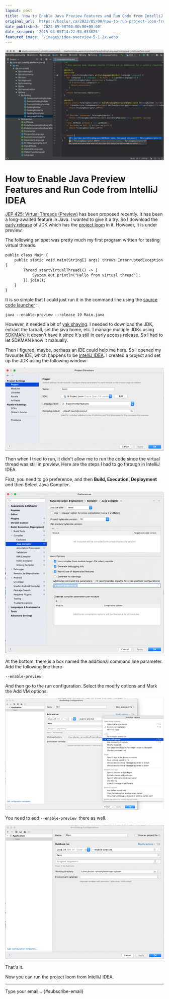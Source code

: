 ```yaml
---
layout: post
title: 'How to Enable Java Preview Features and Run Code from IntelliJ IDEA'
original_url: 'https://bazlur.ca/2022/05/08/how-to-run-project-loom-from-intellij-idea/'
date_published: '2022-05-08T00:00:00+00:00'
date_scraped: '2025-08-05T14:22:58.653825'
featured_image: '/images/idea-overview-5-1-2x.webp'
---
```


<img src="/images/idea-overview-5-1-2x.webp" alt="" />

How to Enable Java Preview Features and Run Code from IntelliJ IDEA
===================================================================

[JEP 425: Virtual Threads (Preview)](https://openjdk.java.net/jeps/425) has been proposed recently. It has been a long-awaited feature in Java. I wanted to give it a try. So I download the [early release](https://jdk.java.net/loom/) of JDK which has the [project loom](https://wiki.openjdk.java.net/display/loom/Main) in it. However, it is under preview.

The following snippet was pretty much my first program written for testing virtual threads.

```
public class Main {
    public static void main(String[] args) throws InterruptedException {
        Thread.startVirtualThread(() -> {
            System.out.println("Hello from virtual thread");
        }).join();
    }
}
```

It is so simple that I could just run it in the command line using the [source code launcher](https://openjdk.java.net/jeps/330) :

```
java --enable-preview --release 19 Main.java
```

However, it needed a bit of [yak shaving](https://en.wiktionary.org/wiki/yak_shaving). I needed to download the JDK, extract the tarball, set the java home, etc. I manage multiple JDKs using [SDKMAN](https://sdkman.io/); it doesn't have it since it's still in early access release. So I had to let SDKMAN know it manually.

Then I figured, maybe, perhaps an IDE could help me here. So I opened my favourite IDE, which happens to be [IntelliJ IDEA](https://www.jetbrains.com/idea/). I created a project and set up the JDK using the following window-

<img src="/images/screen-shot-2022-05-08-at-4.59.40-am.png" alt="" />

Then when I tried to run, it didn't allow me to run the code since the virtual thread was still in preview. Here are the steps I had to go through in IntelliJ IDEA.

First, you need to go preference, and then **Build, Execution, Deployment** and then Select Java Compiler.

<img src="/images/screen-shot-2022-05-08-at-5.03.41-am.png" alt="" />

At the bottom, there is a box named the additional command line parameter. Add the following line there-

```
--enable-preview
```

And then go to the run configuration. Select the modify options and Mark the Add VM options.

<img src="/images/screen-shot-2022-05-08-at-5.04.39-am.png" alt="" />

You need to add `--enable-preview `there as well.

<img src="/images/screen-shot-2022-05-08-at-5.11.43-am.png" alt="" />

That's it.

Now you can run the project loom from IntelliJ IDEA.

*** ** * ** ***

Type your email... {#subscribe-email}
